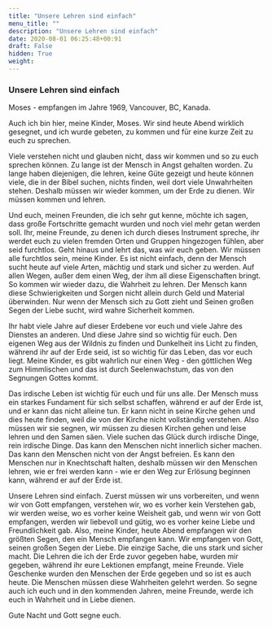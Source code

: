 ```yaml
---
title: "Unsere Lehren sind einfach"
menu_title: ""
description: "Unsere Lehren sind einfach"
date: 2020-08-01 06:25:48+00:91
draft: False
hidden: True
weight:
---
```

### Unsere Lehren sind einfach

Moses - empfangen im Jahre 1969, Vancouver, BC, Kanada.

Auch ich bin hier, meine Kinder, Moses. Wir sind heute Abend wirklich gesegnet, und ich wurde gebeten, zu kommen und für eine kurze Zeit zu euch zu sprechen.

Viele verstehen nicht und glauben nicht, dass wir kommen und so zu euch sprechen können. Zu lange ist der Mensch in Angst gehalten worden. Zu lange haben diejenigen, die lehren, keine Güte gezeigt und heute können viele, die in der Bibel suchen, nichts finden, weil dort viele Unwahrheiten stehen. Deshalb müssen wir wieder kommen, um der Erde zu dienen. Wir müssen kommen und lehren.

Und euch, meinen Freunden, die ich sehr gut kenne, möchte ich sagen, dass große Fortschritte gemacht wurden und noch viel mehr getan werden soll. Ihr, meine Freunde, zu denen ich durch dieses Instrument spreche, ihr werdet euch zu vielen fremden Orten und Gruppen hingezogen fühlen, aber seid furchtlos. Geht hinaus und lehrt das, was wir euch geben. Wir müssen alle furchtlos sein, meine Kinder. Es ist nicht einfach, denn der Mensch sucht heute auf viele Arten, mächtig und stark und sicher zu werden. Auf allen Wegen, außer dem einen Weg, der ihm all diese Eigenschaften bringt. So kommen wir wieder dazu, die Wahrheit zu lehren. Der Mensch kann diese Schwierigkeiten und Sorgen nicht allein durch Geld und Material überwinden. Nur wenn der Mensch sich zu Gott zieht und Seinen großen Segen der Liebe sucht, wird wahre Sicherheit kommen.

Ihr habt viele Jahre auf dieser Erdebene vor euch und viele Jahre des Dienstes an anderen. Und diese Jahre sind so wichtig für euch. Den eigenen Weg aus der Wildnis zu finden und Dunkelheit ins Licht zu finden, während ihr auf der Erde seid, ist so wichtig für das Leben, das vor euch liegt. Meine Kinder, es gibt wahrlich nur einen Weg - den göttlichen Weg zum Himmlischen und das ist durch Seelenwachstum, das von den Segnungen Gottes kommt.

Das irdische Leben ist wichtig für euch und für uns alle. Der Mensch muss ein starkes Fundament für sich selbst schaffen, während er auf der Erde ist, und er kann das nicht alleine tun. Er kann nicht in seine Kirche gehen und dies heute finden, weil die von der Kirche nicht vollständig verstehen. Also müssen wir sie segnen, wir müssen zu diesen Kirchen gehen und leise lehren und den Samen säen. Viele suchen das Glück durch irdische Dinge, rein irdische Dinge. Das kann den Menschen nicht innerlich sicher machen. Das kann den Menschen nicht von der Angst befreien. Es kann den Menschen nur in Knechtschaft halten, deshalb müssen wir den Menschen lehren, wie er frei werden kann - wie er den Weg zur Erlösung beginnen kann, während er auf der Erde ist.

Unsere Lehren sind einfach. Zuerst müssen wir uns vorbereiten, und wenn wir von Gott empfangen, verstehen wir, wo es vorher kein Verstehen gab, wir werden weise, wo es vorher keine Weisheit gab, und wenn wir von Gott empfangen, werden wir liebevoll und gütig, wo es vorher keine Liebe und Freundlichkeit gab. Also, meine Kinder, heute Abend empfangen wir den größten Segen, den ein Mensch empfangen kann. Wir empfangen von Gott, seinen großen Segen der Liebe. Die einzige Sache, die uns stark und sicher macht. Die Lehren die ich der Erde zuvor gegeben habe, wurden mir gegeben, während ihr eure Lektionen empfangt, meine Freunde. Viele Geschenke wurden den Menschen der Erde gegeben und so ist es auch heute. Die Menschen müssen diese Wahrheiten gelehrt werden. So segne auch ich euch und in den kommenden Jahren, meine Freunde, werde ich euch in Wahrheit und in Liebe dienen.

Gute Nacht und Gott segne euch.
